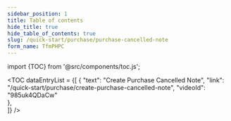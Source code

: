 ```yaml
---
sidebar_position: 1
title: Table of contents
hide_title: true
hide_table_of_contents: true
slug: /quick-start/purchase/purchase-cancelled-note
form_name: TfmPHPC
---
```


import {TOC} from '@src/components/toc.js';

<TOC
dataEntryList = {[
{
  "text": "Create Purchase Cancelled Note", 
  "link": "/quick-start/purchase/create-purchase-cancelled-note",
  "videoId": "985uk4QDaCw"  
},  
]}
/>
